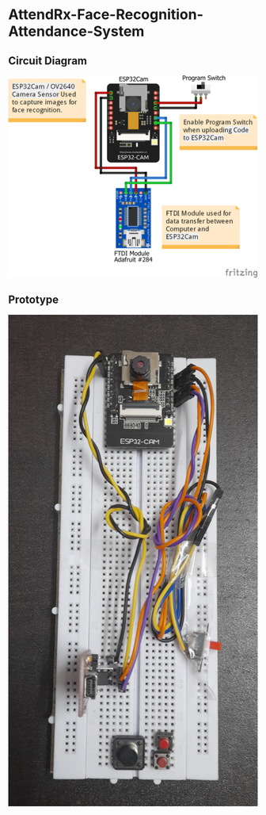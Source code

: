 # AttendRx-Face-Recognition-Attendance-System

## Circuit Diagram

![Circuit Diagram](Circuit_Diagram_bb.png)

## Prototype 

![Project Image](ProjectImg.jpg)

